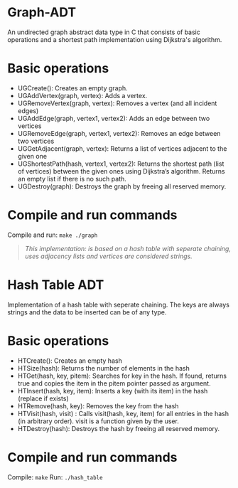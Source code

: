 # Graph-ADT
An undirected graph abstract data type in C that consists of basic operations and a shortest path implementation using Dijkstra's algorithm.

# Basic operations
- UGCreate(): Creates an empty graph.
- UGAddVertex(graph, vertex): Adds a vertex.
- UGRemoveVertex(graph, vertex): Removes a vertex (and all incident edges)
- UGAddEdge(graph, vertex1, vertex2): Adds an edge between two vertices
- UGRemoveEdge(graph, vertex1, vertex2): Removes an edge between two vertices
- UGGetAdjacent(graph, vertex): Returns a list of vertices adjacent to the given one
- UGShortestPath(hash, vertex1, vertex2): Returns the shortest path (list of vertices) between the given ones using Dijkstra’s algorithm. Returns an empty list if there is no such path.
- UGDestroy(graph): Destroys the graph by freeing all reserved memory.

# Compile and run commands

Compile and run: ```make
                    ./graph```

> *This implementation: is based on a hash table with seperate chaining, uses adjacency lists and vertices are considered strings.*

# Hash Table ADT
Implementation of a hash table with seperate chaining. The keys are always strings and the data to be inserted can be of any type.

# Basic operations
- HTCreate(): Creates an empty hash
- HTSize(hash): Returns the number of elements in the hash
- HTGet(hash, key, pitem): Searches for key in the hash. If found, returns true and copies the item in the pitem pointer passed as argument.
- HTInsert(hash, key, item): Inserts a key (with its item) in the hash (replace if exists)
- HTRemove(hash, key): Removes the key from the hash
- HTVisit(hash, visit) : Calls visit(hash, key, item) for all entries in the hash (in arbitrary order). visit is a function given by the user.
- HTDestroy(hash): Destroys the hash by freeing all reserved memory.

# Compile and run commands

Compile: `make`
Run: `./hash_table`
